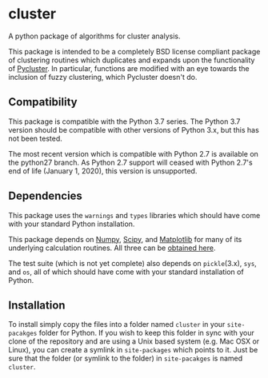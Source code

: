 # cluster
A python package of algorithms for cluster analysis.

This package is intended to be a completely BSD license compliant package of
clustering routines which duplicates and expands upon the functionality of
[Pycluster](http://bonsai.hgc.jp/~mdehoon/software/cluster/software.htm).  In 
particular, functions are modified with an eye towards the
inclusion of fuzzy clustering, which Pycluster doesn't do.

## Compatibility

This package is compatible with the Python 3.7 series.  The 
Python 3.7 version should be compatible with other versions of Python 3.x, 
but this has not been tested.

The most recent version which is compatible with Python 2.7 is available on the 
python27 branch.  As Python 2.7 support will ceased with Python 2.7's end of 
life (January 1, 2020), this version is unsupported.

## Dependencies

This package uses the `warnings` and `types` libraries which should have come 
with your standard Python installation.

This package depends on [Numpy](http://numpy.scipy.org/), [Scipy](
http://www.scipy.org/scipylib/index.html), and [Matplotlib](
http://matplotlib.org/) for many of its underlying calculation routines.  All 
three can be [obtained here](http://www.scipy.org/install.html).

The test suite (which is not yet complete) also depends on 
`pickle`(3.x), `sys`, and `os`, all of which should have come 
with your standard installation of Python.

## Installation

To install simply copy the files into a folder named `cluster` in your 
`site-pacakges` folder for Python.  If you wish to keep this folder in sync 
with your clone of the repository and are using a Unix based system (e.g. Mac 
OSX or Linux), you can create a symlink in `site-packages` which points to 
it.  Just be sure that the folder (or symlink to the folder) in 
`site-pacakges` is named `cluster`.
